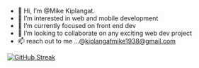 - 👋 Hi, I’m @Mike Kiplangat.
- 👀 I’m interested in web and mobile development
- 🌱 I’m currently focused on front end dev
- 💞️ I’m looking to collaborate on any exciting web dev project
- 📫 reach out to me ...@kiplangatmike1938@gmail.com

<!---
kiplangatmike/kiplangatmike is a ✨ special ✨ repository because its `README.md` (this file) appears on your GitHub profile.
You can click the Preview link to take a look at your changes.
--->
[![GitHub Streak](https://streak-stats.demolab.com?user=kiplangatmike&theme=dark&border_radius=3.3)](https://git.io/streak-stats) 
